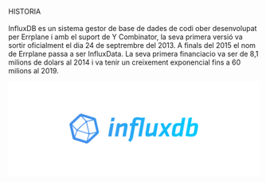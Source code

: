 <br>
HISTORIA
<br>
<br>
InfluxDB es un sistema gestor de base de dades de codi ober desenvolupat per Errplane i amb el suport de Y Combinator, la seva primera versió va sortir oficialment el dia 24 de septrembre del 2013. A finals del 2015 el nom de Errplane passa a ser InfluxData.
La seva primera financiacio va ser de 8,1 milions de dolars al 2014 i va tenir un creixement exponencial fins a 60 milions al 2019.



![Historia](Imatges/historia.png)
